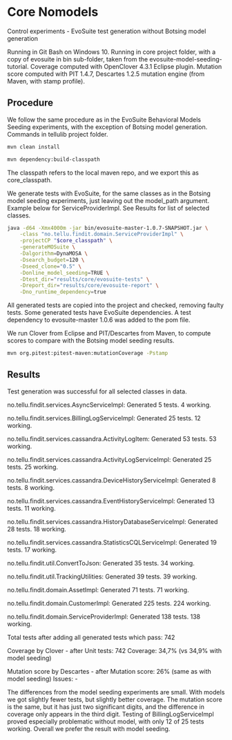 # Core Nomodels
Control experiments - EvoSuite test generation without Botsing model generation

Running in Git Bash on Windows 10.
Running in core project folder, with a copy of evosuite in bin sub-folder, taken from the evosuite-model-seeding-tutorial.
Coverage computed with OpenClover 4.3.1 Eclipse plugin.
Mutation score computed with PIT 1.4.7, Descartes 1.2.5 mutation engine (from Maven, with stamp profile).

## Procedure
We follow the same procedure as in the EvoSuite Behavioral Models Seeding experiments, with the exception of Botsing model generation. Commands in tellulib project folder.

```bash
mvn clean install

mvn dependency:build-classpath
```

The classpath refers to the local maven repo, and we export this as core_classpath.

We generate tests with EvoSuite, for the same classes as in the Botsing model seeding experiments, just leaving out the model_path argument. Example below for ServiceProviderImpl. See Results for list of selected classes.
```bash
java -d64 -Xmx4000m -jar bin/evosuite-master-1.0.7-SNAPSHOT.jar \
	-class "no.tellu.findit.domain.ServiceProviderImpl" \
	-projectCP "$core_classpath" \
	-generateMOSuite \
	-Dalgorithm=DynaMOSA \
	-Dsearch_budget=120 \
	-Dseed_clone="0.5" \
	-Donline_model_seeding=TRUE \
	-Dtest_dir="results/core/evosuite-tests" \
	-Dreport_dir="results/core/evosuite-report" \
	-Dno_runtime_dependency=true
```

All generated tests are copied into the project and checked, removing faulty tests. Some generated tests have EvoSuite dependencies. A test dependency to evosuite-master 1.0.6 was added to the pom file.

We run Clover from Eclipse and PIT/Descartes from Maven, to compute scores to compare with the Botsing model seeding results.

```bash
mvn org.pitest:pitest-maven:mutationCoverage -Pstamp
```

## Results
Test generation was successful for all selected classes in data.

no.tellu.findit.services.AsyncServiceImpl:
Generated 5 tests. 4 working.

no.tellu.findit.services.BillingLogServiceImpl:
Generated 25 tests. 12 working.

no.tellu.findit.services.cassandra.ActivityLogItem:
Generated 53 tests. 53 working.

no.tellu.findit.services.cassandra.ActivityLogServiceImpl:
Generated 25 tests. 25 working.

no.tellu.findit.services.cassandra.DeviceHistoryServiceImpl:
Generated 8 tests. 8 working.

no.tellu.findit.services.cassandra.EventHistoryServiceImpl:
Generated 13 tests. 11 working.

no.tellu.findit.services.cassandra.HistoryDatabaseServiceImpl:
Generated 28 tests. 18 working.

no.tellu.findit.services.cassandra.StatisticsCQLServiceImpl:
Generated 19 tests. 17 working.

no.tellu.findit.util.ConvertToJson:
Generated 35 tests. 34 working.

no.tellu.findit.util.TrackingUtilities:
Generated 39 tests. 39 working.

no.tellu.findit.domain.AssetImpl:
Generated 71 tests. 71 working.

no.tellu.findit.domain.CustomerImpl:
Generated 225 tests. 224 working.

no.tellu.findit.domain.ServiceProviderImpl:
Generated 138 tests. 138 working.

Total tests after adding all generated tests which pass: 742

Coverage by Clover - after
Unit tests: 742
Coverage: 34,7%	(vs 34,9% with model seeding)

Mutation score by Descartes - after
Mutation score: 26% (same as with model seeding)
Issues: -

The differences from the model seeding experiments are small. With models we got slightly fewer tests, but slightly better coverage. The mutation score is the same, but it has just two significant digits, and the difference in coverage only appears in the third digit. Testing of BillingLogServiceImpl proved especially problematic without model, with only 12 of 25 tests working. Overall we prefer the result with model seeding.
